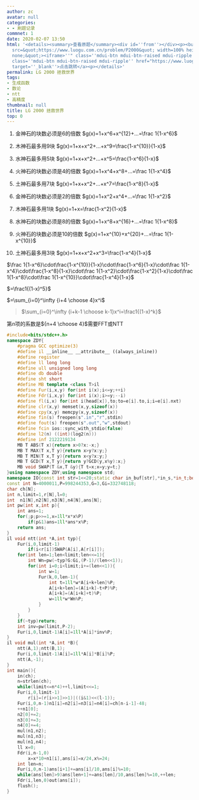 ```yaml
---
author: zc
avatar: null
categories:
- - 刷题记录
commnet: 1
date: 2020-02-07 13:50
html: '<details><summary>查看原题</summary><div id=''from''></div><p><button onclick="document.getElementById(''from'').innerHTML=''<iframe
  src=&quot;https://www.luogu.com.cn/problem/P2000&quot; width=100% height=800px style=&quot;border:
  none;&quot;><iframe>''" class=''mdui-btn mdui-btn-raised mdui-ripple''>点击加载</button><a
  class=''mdui-btn mdui-btn-raised mdui-ripple'' href="https://www.luogu.com.cn/problem/P2000"
  target=''_blank''>点击跳转</a><p></details>'
permalink: LG 2000 拯救世界
tags:
- 生成函数
- 数论
- ntt
- 高精度
thumbnail: null
title: LG 2000 拯救世界
top: 0
---
```

1. 金神石的块数必须是6的倍数
   $g(x)=1+x^6+x^{12}+...=\frac 1{1-x^6}$
2. 木神石最多用9块
   $g(x)=1+x+x^2+...+x^9=\frac{1-x^{10}}{1-x}$
3. 水神石最多用5块
   $g(x)=1+x+x^2+...+x^5=\frac{1-x^6}{1-x}$
4. 火神石的块数必须是4的倍数
   $g(x)=1+x^4+x^8+...=\frac 1{1-x^4}$
5. 土神石最多用7块
   $g(x)=1+x+x^2+...+x^7=\frac{1-x^8}{1-x}$

6. 金神石的块数必须是2的倍数
   $g(x)=1+x^2+x^4+...=\frac 1{1-x^2}$
7. 木神石最多用1块
   $g(x)=1+x=\frac{1-x^2}{1-x}$
8. 水神石的块数必须是8的倍数
   $g(x)=1+x^8+x^{16}+...=\frac 1{1-x^8}$
9. 火神石的块数必须是10的倍数
   $g(x)=1+x^{10}+x^{20}+...=\frac 1{1-x^{10}}$
10. 土神石最多用3块
    $g(x)=1+x+x^2+x^3=\frac{1-x^4}{1-x}$

$\frac 1{1-x^6}\cdot\frac{1-x^{10}}{1-x}\cdot\frac{1-x^6}{1-x}\cdot\frac 1{1-x^4}\cdot\frac{1-x^8}{1-x}\cdot\frac 1{1-x^2}\cdot\frac{1-x^2}{1-x}\cdot\frac 1{1-x^8}\cdot\frac 1{1-x^{10}}\cdot\frac{1-x^4}{1-x}$

$=\frac1{(1-x)^5}$

$=\sum_{i=0}^\infty {i+4 \choose 4}x^i$

> $\sum_{i=0}^\infty {i+k-1 \choose k-1}x^i=\frac1{(1-x)^k}$

第$n$项的系数是${n+4 \choose 4}$需要FFT或NTT
```cpp
#include<bits/stdc++.h>
namespace ZDY{
    #pragma GCC optimize(3)
    #define il __inline__ __attribute__ ((always_inline))
    #define register
    #define ll long long
    #define ull unsigned long long
    #define db double
    #define sht short
    #define MB template <class T>il
    #define Fur(i,x,y) for(int i(x);i<=y;++i)
    #define Fdr(i,x,y) for(int i(x);i>=y;--i)
    #define fl(i,x) for(int i(head[x]),to;to=e[i].to,i;i=e[i].nxt)
    #define clr(x,y) memset(x,y,sizeof(x))
    #define cpy(x,y) memcpy(x,y,sizeof(x))
    #define fin(s) freopen(s".in","r",stdin)
    #define fout(s) freopen(s".out","w",stdout)
    #define fcin ios::sync_with_stdio(false)
    #define l2(n) ((int)(log2(n)))
    #define inf 2122219134
    MB T ABS(T x){return x>0?x:-x;}
    MB T MAX(T x,T y){return x>y?x:y;}
    MB T MIN(T x,T y){return x<y?x:y;}
    MB T GCD(T x,T y){return y?GCD(y,x%y):x;}
    MB void SWAP(T &x,T &y){T t=x;x=y;y=t;}
}using namespace ZDY;using namespace std;
namespace IO{const int str=1<<20;static char in_buf[str],*in_s,*in_t;bool __=0;il char gc(){return (in_s==in_t)&&(in_t=(in_s=in_buf)+fread(in_buf,1,str,stdin)),in_s==in_t?__=1,EOF:*in_s++;}il void in(string &ch){ch.clear();if(__)return;char c;while((c=gc())!=EOF&&isspace(c));if(c==EOF){__=1;return;}ch+=c;while((c=gc())!=EOF&&!isspace(c))ch+=c;if(c==EOF)__=1;}il void in(char &ch){if(__)return;char c;while((c=gc())!=EOF&&isspace(c));if(c==EOF)__=1;else ch=c;}il void in(char *ch){*ch='\0';if(__)return;char c;while((c=gc())!=EOF&&isspace(c));if(c==EOF){__=1;return;}*ch=c;ch++;while((c=gc())!=EOF&&!isspace(c))*ch=c,ch++;if(c==EOF)__=1;*ch='\0';}template<typename T>il void in(T &x){if(__)return;char c=gc();bool f=0;while(c!=EOF&&(c<'0'||c>'9'))f^=(c=='-'),c=gc();if(c==EOF){__=1;return;}x=0;while(c!=EOF&&'0'<=c&&c<='9')x=x*10+c-48,c=gc();if(c==EOF)__=1;if(f)x=-x;}template<typename T,typename ... arr>il void in(T &x,arr & ... y){in(x),in(y...);}const char ln='\n';static char out_buf[str],*out_s=out_buf,*out_t=out_buf+str;il void flush(){fwrite(out_buf,1,out_s-out_buf,stdout);out_s=out_buf;}il void pt(char c){(out_s==out_t)?(fwrite(out_s=out_buf,1,str,stdout),*out_s++=c):(*out_s++=c);}il void out(const char* s){while(*s)pt(*s++);}il void out(char* s){while(*s)pt(*s++);}il void out(char c){pt(c);}il void out(string s){for(int i=0;s[i];i++)pt(s[i]);}template<typename T>il void out(T x){if(!x){pt('0');return;}if(x<0)pt('-'),x=-x;char a[50],t=0;while(x)a[t++]=x%10,x/= 10;while(t--)pt(a[t]+'0');}template<typename T,typename ... arr>il void out(T x,arr & ... y){out(x),out(y...);}}using namespace IO;
const int N=4000011,P=998244353,G=3,Gi=332748118;
char ch[N];
int n,limit=1,r[N],l=0;
int  n1[N],n2[N],n3[N],n4[N],ans[N];
int pw(int x,int p){
    int ans=1;
    for(;p;p>>=1,x=1ll*x*x%P)
        if(p&1)ans=1ll*ans*x%P;
    return ans;
}
il void ntt(int *A,int typ){
    Fur(i,0,limit-1)
        if(i<r[i])SWAP(A[i],A[r[i]]);
    for(int len=1;len<limit;len<<=1){
        int Wn=pw(~typ?G:Gi,(P-1)/(len<<1));
        for(int i=0;i<limit;i+=(len<<1)){
            int w=1;
            Fur(k,0,len-1){
                int t=1ll*w*A[i+k+len]%P;
                A[i+k+len]=(A[i+k]-t+P)%P;
                A[i+k]=(A[i+k]+t)%P;
                w=1ll*w*Wn%P;
            }
        }
    }
    if(~typ)return;
    int inv=pw(limit,P-2);
    Fur(i,0,limit-1)A[i]=1ll*A[i]*inv%P;
}
il void mul(int *A,int *B){
    ntt(A,1);ntt(B,1);
    Fur(i,0,limit-1)A[i]=1ll*A[i]*B[i]%P;
    ntt(A,-1);
}
int main(){
    in(ch);
    n=strlen(ch);
    while(limit<=n*4)++l,limit<<=1;
    Fur(i,0,limit-1)
        r[i]=(r[i>>1]>>1)|((i&1)<<(l-1));
    Fur(i,0,n-1)n1[i]=n2[i]=n3[i]=n4[i]=ch[n-i-1]-48;
    ++n1[0];
    n2[0]+=2;
    n3[0]+=3;
    n4[0]+=4;
    mul(n1,n2);
    mul(n1,n3);
    mul(n1,n4);
    ll x=0;
    Fdr(i,n-1,0)
        x=x*10+n1[i],ans[i]=x/24,x%=24;
    int len=n;
    Fur(i,0,n-1)ans[i+1]+=ans[i]/10,ans[i]%=10;
    while(ans[len]>9)ans[len+1]+=ans[len]/10,ans[len]%=10,++len;
    Fdr(i,len,0)out(ans[i]);
    flush();
}
```
